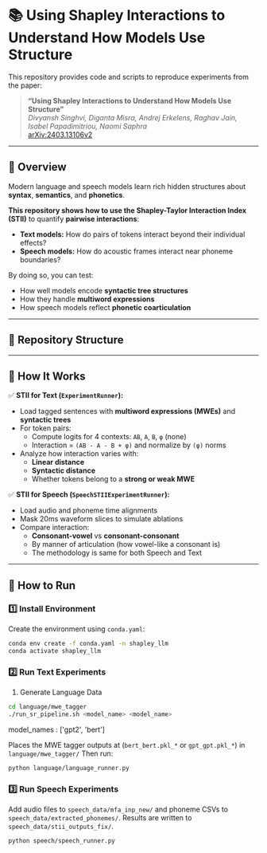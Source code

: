 # 📚 Using Shapley Interactions to Understand How Models Use Structure

This repository provides code and scripts to reproduce experiments from the paper:

> **“Using Shapley Interactions to Understand How Models Use Structure”**  
> _Divyansh Singhvi, Diganta Misra, Andrej Erkelens, Raghav Jain, Isabel Papadimitriou, Naomi Saphra_  
> [arXiv:2403.13106v2](https://arxiv.org/abs/2403.13106v2)

---

## 📝 Overview

Modern language and speech models learn rich hidden structures about **syntax**, **semantics**, and **phonetics**.

**This repository shows how to use the Shapley-Taylor Interaction Index (STII)** to quantify **pairwise interactions**:
- **Text models:** How do pairs of tokens interact beyond their individual effects?
- **Speech models:** How do acoustic frames interact near phoneme boundaries?

By doing so, you can test:
- How well models encode **syntactic tree structures**
- How they handle **multiword expressions**
- How speech models reflect **phonetic coarticulation**

---

## 📂 Repository Structure


---

## 🧮 How It Works

✅ **STII for Text (`ExperimentRunner`):**  
- Load tagged sentences with **multiword expressions (MWEs)** and **syntactic trees**  
- For token pairs:
  - Compute logits for 4 contexts: `AB`, `A`, `B`, `φ` (none)
  - Interaction = `(AB - A - B + φ)` and normalize by `(φ)` norms
- Analyze how interaction varies with:
  - **Linear distance**
  - **Syntactic distance**
  - Whether tokens belong to a **strong or weak MWE**

✅ **STII for Speech (`SpeechSTIIExperimentRunner`):**  
- Load audio and phoneme time alignments
- Mask 20ms waveform slices to simulate ablations
- Compare interaction:
  - **Consonant-vowel** vs **consonant-consonant**
  - By manner of articulation (how vowel-like a consonant is)
  - The methodology is same for both Speech and Text

---

## 🚀 How to Run

### 1️⃣ Install Environment

Create the environment using `conda.yaml`:

```bash
conda env create -f conda.yaml -n shapley_llm
conda activate shapley_llm
```

### 2️⃣ Run Text Experiments

1. Generate Language Data
```bash
cd language/mwe_tagger
./run_sr_pipeline.sh <model_name> <model_name>
```

model_names : ['gpt2', 'bert']

Places the MWE tagger outputs at (`bert_bert.pkl_*` or `gpt_gpt.pkl_*`) in `language/mwe_tagger/`
Then run:

```bash
python language/language_runner.py
```

### 3️⃣ Run Speech Experiments

Add audio files to `speech_data/mfa_inp_new/` and phoneme CSVs to `speech_data/extracted_phonemes/`. Results are written to `speech_data/stii_outputs_fix/`.

```bash
python speech/speech_runner.py
```
